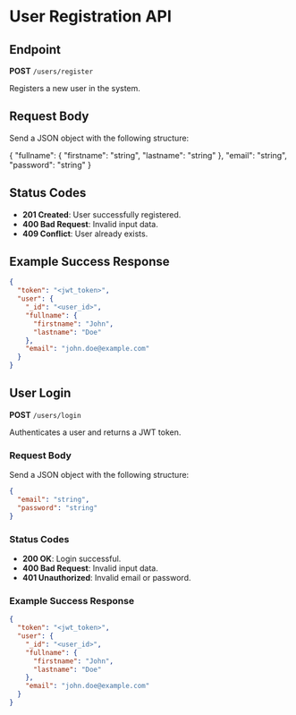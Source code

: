 # User Registration API

## Endpoint

**POST** `/users/register`

Registers a new user in the system.

## Request Body

<!--
This section of the README.md provides instructions for sending a JSON object.
It specifies the required structure for the JSON payload, which is likely used for API requests or data exchange in the Uber Clone Backend project.
-->
Send a JSON object with the following structure:

{
  "fullname": {
    "firstname": "string",
    "lastname": "string"
  },
  "email": "string",
  "password": "string"
}

## Status Codes

- **201 Created**: User successfully registered.
- **400 Bad Request**: Invalid input data.
- **409 Conflict**: User already exists.

## Example Success Response

```json
{
  "token": "<jwt_token>",
  "user": {
    "_id": "<user_id>",
    "fullname": {
      "firstname": "John",
      "lastname": "Doe"
    },
    "email": "john.doe@example.com"
  }
}
```

## User Login

**POST** `/users/login`

Authenticates a user and returns a JWT token.

### Request Body

Send a JSON object with the following structure:

```json
{
  "email": "string",
  "password": "string"
}
```

### Status Codes

- **200 OK**: Login successful.
- **400 Bad Request**: Invalid input data.
- **401 Unauthorized**: Invalid email or password.

### Example Success Response

```json
{
  "token": "<jwt_token>",
  "user": {
    "_id": "<user_id>",
    "fullname": {
      "firstname": "John",
      "lastname": "Doe"
    },
    "email": "john.doe@example.com"
  }
}
```